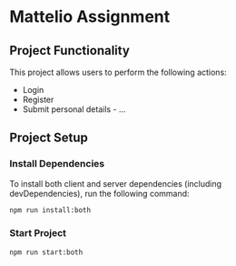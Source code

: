 # Mattelio Assignment

## Project Functionality
This project allows users to perform the following actions:
- Login
- Register
- Submit personal details - ...

## Project Setup

### Install Dependencies
To install both client and server dependencies (including devDependencies), run the following command:
```bash
npm run install:both

```
### Start Project

```bash
npm run start:both
